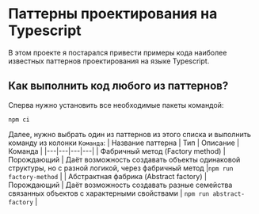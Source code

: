 # Паттерны проектирования на Typescript
В этом проекте я постарался привести примеры кода наиболее известных паттернов проектирования на языке Typescript.

## Как выполнить код любого из паттернов?
Сперва нужно установить все необходимые пакеты командой:
```
npm ci
```

Далее, нужно выбрать один из паттернов из этого списка и выполнить команду из колонки `Команда`:
| Название паттерна | Тип | Описание | Команда |
|---|---|---|---|
| Фабричный метод (Factory method) | Порождающий | Даёт возможность создавать объекты одинаковой структуры, но с разной логикой, через фабричный метод |`npm run factory-method` |
| Абстрактная фабрика (Abstract factory) | Порождающий | Даёт возможность создавать разные семейства связанных объектов с характерными свойствами | `npm run abstract-factory` |